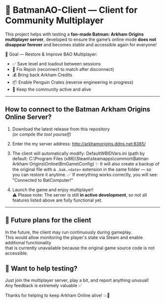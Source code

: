 # 🦇 BatmanAO-Client — Client for Community Multiplayer

This project helps with testing a **fan-made Batman: Arkham Origins multiplayer server**, developed to ensure the game’s online mode **does not disappear forever** and becomes stable and accessible again for everyone!

🎯 Goal — Restore & Improve BAO Multiplayer:
- ✅ Save level and loadout between sessions
- 🔄 Fix Rejoin (reconnect to match after disconnect)
- 💰 Bring back Arkham Credits
- 📦 Enable Penguin Crates (reverse engineering in progress)
- 🦇 Keep the community active and alive

---

## How to connect to the Batman Arkham Origins Online Server?

1) Download the latest release from this repository  
   *(or compile the tool yourself)*

2) Enter the my server address: http://arkhamorigins.ddns.net:8385/

3) The client will automatically modify: DefaultWBIDVars.ini
(path by default: C:\Program Files (x86)\Steam\steamapps\common\Batman Arkham Origins\Online\BmGame\Config)
✨ It will also create a backup of the original file with a `.bak.<date>` extension in the same folder — so you can restore it anytime.
✅ If everything works correctly, you will see: "Connected to BatComputer!"

4) Launch the game and enjoy multiplayer!  
⚠️ Please note: The server is still **in active development**, so not all features listed above are fully functional yet.
---
## 🚧 Future plans for the client
In the future, the client may run continuously during gameplay.  
This would allow monitoring the player's state via Steam and enable additional functionality  
that is currently unavailable because the original game source code is not accessible.

## 🧪 Want to help testing?
Just join the multiplayer server, play a bit, and report anything unusual!  
Any feedback is extremely valuable ✅

Thanks for helping to keep Arkham Online alive! 💥🦇
